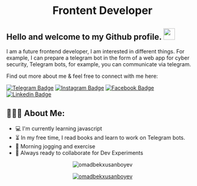 <h1 align="center">Frontent Developer</h1>

## Hello and welcome to my Github profile. <img src="https://raw.githubusercontent.com/aemmadi/aemmadi/master/wave.gif" width="30px">

I am a future frontend developer, I am interested in different things. For example, I can prepare a telegram bot in the form of a web app for cyber security, Telegram bots, for example, you can communicate via telegram. </br>

Find out more about me & feel free to connect with me here:


[![Telegram Badge](https://img.shields.io/badge/@XusanboyevOmadbek-2CA5E0?style=flat-square&logo=telegram&logoColor=white&link=https://t.me/XusanboyevOmadbek)](https://t.me/XusanboyevOmadbek) 
[![Instagram Badge](https://img.shields.io/badge/@XusanboyevOmadbek-FF0004?style=flat-square&logo=instagram&logoColor=white&link=https://www.instagram.com/omad_coder_07?igsh=MXAxM2R6Y2hpNG54YQ==)](https://www.instagram.com/omad_coder_07?igsh=MXAxM2R6Y2hpNG54YQ==)
[![Facebook Badge](https://img.shields.io/badge/@XusanboyevOmadbek-FF0004?style=flat-square&logo=facebook&logoColor=white&link=https://www.facebook.com/profile.php?id=100095231617106)](https://www.facebook.com/profile.php?id=100095231617106) [![Linkedin Badge](https://img.shields.io/badge/@Omadbek__Xusanboyev-0077B5?style=flat-square&logo=linkedin&logoColor=white)](https://www.linkedin.com/in/xusanboyev-omadbek)


  
<h2 align="left">👨🏻‍💻 About Me:</h2>

- :computer: I'm currently learning javascript
- :hourglass_flowing_sand:  In my free time, I read books and learn to work on Telegram bots.
- :muscle: Morning jogging and exercise
- :rocket: Always ready to collaborate for Dev Experiments



<p align="center"> <img src="https://github-readme-stats.vercel.app/api?username=omadbekxusanboyev&show_icons=true&theme=gotham" alt="omadbekxusanboyev" />



<p align="center"> <a href="https://github.com/ryo-ma/github-profile-trophy"><img src="https://github-profile-trophy.vercel.app/?username=omadbekxusanboyev&theme=onestar&row=1&margin-w=15&margin-h=15&no-bg=true" alt="omadbekxusanboyev" /></a> </p>
